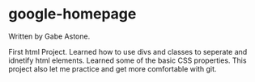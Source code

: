 # google-homepage

Written by Gabe Astone.

First html Project. Learned how to use divs and classes to seperate and idnetify html elements. Learned some of the basic CSS properties. This project also let me practice and get more comfortable with git.